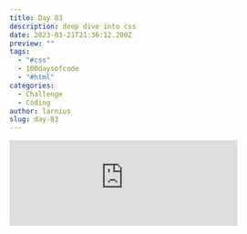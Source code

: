 ```yaml
---
title: Day 83
description: deep dive into css
date: 2023-03-21T21:36:12.200Z
preview: ""
tags:
  - "#css"
  - 100daysofcode
  - "#html"
categories:
  - Challenge
  - Coding
author: larnius
slug: day-83
---
```

<iframe src="https://mastodontech.de/@larnius/110063424199865273/embed" class="mastodon-embed" style="max-width: 100%; border: 0" width="400" allowfullscreen="allowfullscreen"></iframe><script src="https://mastodontech.de/embed.js" async="async"></script>